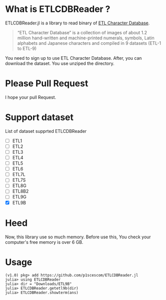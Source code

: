 # What is ETLCDBReader ?
ETLCDBReader.jl is a library to read binary of [ETL Character Database](http://www.yahoo.co.jp).

> “ETL Character Database” is a collection of images of about 1.2 million hand-written and machine-printed numerals, symbols, Latin alphabets and Japanese characters and compiled in 9 datasets (ETL-1 to ETL-9)

You need to sign up to use ETL Character Database.
After, you can download the dataset.
You use unziped the directory.

# Please Pull Request
I hope your pull Request.

# Support dataset
List of dataset supprted ETLCDBReader

- [ ] ETL1
- [ ] ETL2
- [ ] ETL3
- [ ] ETL4
- [ ] ETL5
- [ ] ETL6
- [ ] ETL7L
- [ ] ETL7S
- [ ] ETL8G
- [ ] ETL8B2
- [ ] ETL9G
- [x] ETL9B

# Heed
Now, this library use so much memory.
Before use this, You check your computer's free memory is over 6 GB.

# Usage 

```
(v1.0) pkg> add https://github.com/p1scescom/ETLCDBReader.jl
julia> using ETLCDBReader
julia> dir = "Downloads/ETL9B"
julia> ETLCDBReader.getetl9b(dir)
julia> ETLCDBReader.showterm(ans)
```
